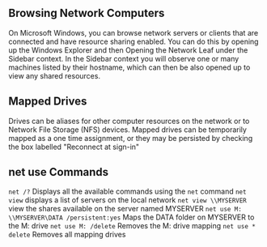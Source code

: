 ## Browsing Network Computers

On Microsoft Windows, you can browse network servers or clients that are connected and have resource sharing enabled. You can do this by opening up the Windows Explorer and then Opening the Network Leaf under the Sidebar context. In the Sidebar context you will observe one or many machines listed by their hostname, which can then be also opened up to view any shared resources.

## Mapped Drives

Drives can be aliases for other computer resources on the network or to Network File Storage (NFS) devices. Mapped drives can be temporarily mapped as a one time assignment, or they may be persisted by checking the box labelled "Reconnect at sign-in"

## net use Commands

`net /?` Displays all the available commands using the `net` command
`net view` displays a list of servers on the local network
`net view \\MYSERVER` view the shares available on the server named MYSERVER
`net use M: \\MYSERVER\DATA /persistent:yes`  Maps the DATA folder on MYSERVER to the M: drive
`net use M: /delete` Removes the M: drive mapping
`net use * delete` Removes all mapping drives
